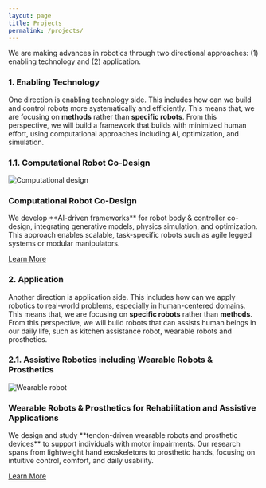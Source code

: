 ```yaml
---
layout: page
title: Projects
permalink: /projects/
---
```


We are making advances in robotics through two directional approaches: (1) enabling technology and (2) application.

### 1. Enabling Technology
One direction is enabling technology side. This includes how can we build and control robots more systematically and efficiently. This means that, we are focusing on **methods** rather than **specific robots**. From this perspective, we will build a framework that builds with minimized human effort, using computational approaches including AI, optimization, and simulation.

### 1.1. Computational Robot Co-Design
<div class="project-card">
  <img src="/assets/img/projects/codesign_robot.jpg" alt="Computational design" class="project-img"/>
  <div class="project-text">
    <h3>Computational Robot Co-Design</h3>
    <p>
      We develop **AI-driven frameworks** for robot body & controller co-design, 
      integrating generative models, physics simulation, and optimization. 
      This approach enables scalable, task-specific robots such as 
      agile legged systems or modular manipulators.  
    </p>
    <a href="/projects/codesign/" class="btn">Learn More</a>
  </div>
</div>

### 2. Application 
Another direction is application side. This includes how can we apply robotics to real-world problems, especially in human-centered domains. This means that, we are focusing on **specific robots** rather than **methods**. From this perspective, we will build robots that can assists human beings in our daily life, such as kitchen assistance robot, wearable robots and prosthetics.

### 2.1. Assistive Robotics including Wearable Robots & Prosthetics
<div class="project-card">
  <img src="/assets/img/projects/wearable_robot.jpg" alt="Wearable robot" class="project-img"/>
  <div class="project-text">
    <h3>Wearable Robots & Prosthetics for Rehabilitation and Assistive Applications</h3>
    <p>
      We design and study **tendon-driven wearable robots and prosthetic devices** 
      to support individuals with motor impairments. Our research spans from 
      lightweight hand exoskeletons to prosthetic hands, focusing on intuitive 
      control, comfort, and daily usability.  
    </p>
    <a href="/projects/wearable/" class="btn">Learn More</a>
  </div>
</div>